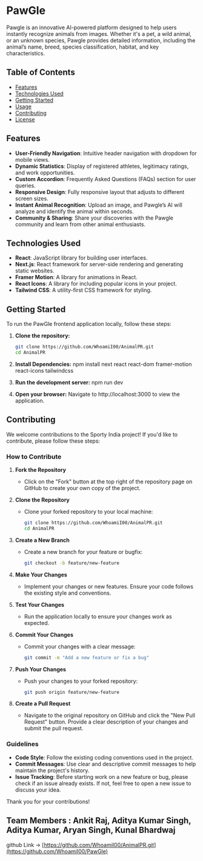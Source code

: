 # PawGle

Pawgle is an innovative AI-powered platform designed to help users instantly recognize animals from images. Whether it's a pet, a wild animal, or an unknown species, Pawgle provides detailed information, including the animal’s name, breed, species classification, habitat, and key characteristics.

## Table of Contents

- [Features](#features)
- [Technologies Used](#technologies-used)
- [Getting Started](#getting-started)
- [Usage](#usage)
- [Contributing](#contributing)
- [License](#license)

## Features

- **User-Friendly Navigation**: Intuitive header navigation with dropdown for mobile views.
- **Dynamic Statistics**: Display of registered athletes, legitimacy ratings, and work opportunities.
- **Custom Accordion**: Frequently Asked Questions (FAQs) section for user queries.
- **Responsive Design**: Fully responsive layout that adjusts to different screen sizes.
- **Instant Animal Recognition**: Upload an image, and Pawgle’s AI will analyze and identify the animal within seconds.
- **Community & Sharing**: Share your discoveries with the Pawgle community and learn from other animal enthusiasts.

## Technologies Used

- **React**: JavaScript library for building user interfaces.
- **Next.js**: React framework for server-side rendering and generating static websites.
- **Framer Motion**: A library for animations in React.
- **React Icons**: A library for including popular icons in your project.
- **Tailwind CSS**: A utility-first CSS framework for styling.

## Getting Started

To run the PawGle frontend application locally, follow these steps:

1. **Clone the repository:**
   ```bash
   git clone https://github.com/WhoamiI00/AnimalPR.git
   cd AnimalPR

2. **Install Dependencies:**
   npm install next react react-dom framer-motion react-icons tailwindcss
   
3. **Run the development server:**
   npm run dev

4. **Open your browser:**
   Navigate to http://localhost:3000 to view the application.

## Contributing

We welcome contributions to the Sporty India project! If you'd like to contribute, please follow these steps:

### How to Contribute

1. **Fork the Repository**
   - Click on the "Fork" button at the top right of the repository page on GitHub to create your own copy of the project.

2. **Clone the Repository**
   - Clone your forked repository to your local machine:
     ```bash
     git clone https://github.com/WhoamiI00/AnimalPR.git
     cd AnimalPR
     ```

3. **Create a New Branch**
   - Create a new branch for your feature or bugfix:
     ```bash
     git checkout -b feature/new-feature
     ```

4. **Make Your Changes**
   - Implement your changes or new features. Ensure your code follows the existing style and conventions.

5. **Test Your Changes**
   - Run the application locally to ensure your changes work as expected.

6. **Commit Your Changes**
   - Commit your changes with a clear message:
     ```bash
     git commit -m "Add a new feature or fix a bug"
     ```

7. **Push Your Changes**
   - Push your changes to your forked repository:
     ```bash
     git push origin feature/new-feature
     ```

8. **Create a Pull Request**
   - Navigate to the original repository on GitHub and click the "New Pull Request" button. Provide a clear description of your changes and submit the pull request.

### Guidelines

- **Code Style**: Follow the existing coding conventions used in the project.
- **Commit Messages**: Use clear and descriptive commit messages to help maintain the project's history.
- **Issue Tracking**: Before starting work on a new feature or bug, please check if an issue already exists. If not, feel free to open a new issue to discuss your idea.

Thank you for your contributions!

## Team Members : Ankit Raj, Aditya Kumar Singh, Aditya Kumar, Aryan Singh, Kunal Bhardwaj
github Link -> [https://github.com/WhoamiI00/AnimalPR.git](https://github.com/WhoamiI00/PawGle)
